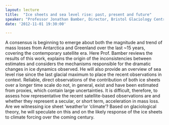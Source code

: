 ```yaml
---
layout: lecture
title:  "Ice sheets and sea level rise: past, present and future"
speaker: "Professor Jonathan Bamber, Director, Bristol Glaciology Centre, School of Geographical Sciences, University of Bristol"
date: '2012-11-01 19:30:00'

---
```

A consensus is beginning to emerge about both the magnitude and trend of mass losses from Antarctica and Greenland over the last ~15 years, covering the contemporary satellite era. Here Prof. Bamber reviews the results of this work, explains the origin of the inconsistencies between estimates and considers the mechanisms responsible for the dramatic changes in ice dynamics observed. He will also provide an overview of sea level rise since the last glacial maximum to place the recent observations in context. Reliable, direct observations of the contribution of both ice sheets over a longer time scale do not, in general, exist and have been estimated from proxies, which contain large uncertainties. It is difficult, therefore, to assess how representative the recent satellite-based observations are and whether they represent a secular, or short term, acceleration in mass loss. Are we witnessing ice sheet ‘weather’or ‘climate’? Based on glaciological theory, he will speculate on this and on the likely response of the ice sheets to climate forcing over the coming century.